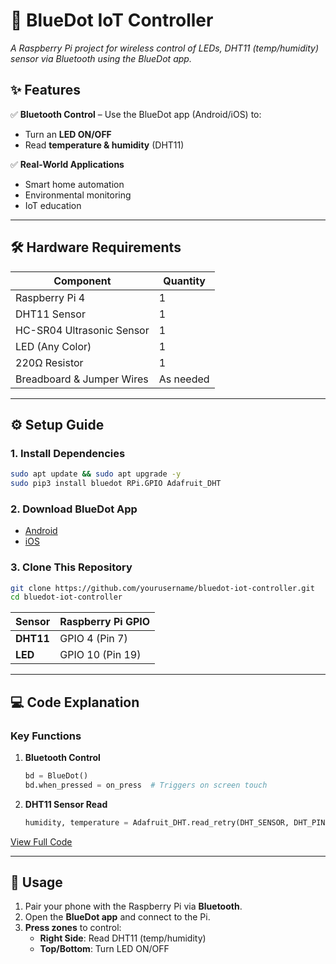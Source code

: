 
# **📱 BlueDot IoT Controller**  
*A Raspberry Pi project for wireless control of LEDs, DHT11 (temp/humidity) sensor via Bluetooth using the BlueDot app.*  

## **✨ Features**  
✅ **Bluetooth Control** – Use the BlueDot app (Android/iOS) to:  
- Turn an **LED ON/OFF**  
- Read **temperature & humidity** (DHT11)
  

✅ **Real-World Applications**  
- Smart home automation  
- Environmental monitoring  
- IoT education  

---

## **🛠 Hardware Requirements**  
| Component          | Quantity |  
|--------------------|----------|  
| Raspberry Pi 4     | 1        |  
| DHT11 Sensor       | 1        |  
| HC-SR04 Ultrasonic Sensor | 1 |  
| LED (Any Color)    | 1        |  
| 220Ω Resistor      | 1        |  
| Breadboard & Jumper Wires | As needed |  

---

## **⚙️ Setup Guide**  

### **1. Install Dependencies**  
```bash
sudo apt update && sudo apt upgrade -y  
sudo pip3 install bluedot RPi.GPIO Adafruit_DHT  
```

### **2. Download BlueDot App**  
- [Android](https://play.google.com/store/apps/details?id=com.stuffaboutcode.bluedot)  
- [iOS](https://apps.apple.com/gb/app/blue-dot/id1046835409)  

### **3. Clone This Repository**  
```bash
git clone https://github.com/yourusername/bluedot-iot-controller.git  
cd bluedot-iot-controller  
`````

| Sensor       | Raspberry Pi GPIO |  
|--------------|-------------------|  
| **DHT11**    | GPIO 4 (Pin 7)    |   
| **LED**      | GPIO 10 (Pin 19)  |  

---

## **💻 Code Explanation**  
### **Key Functions**  
1. **Bluetooth Control**  
   ```python
   bd = BlueDot()  
   bd.when_pressed = on_press  # Triggers on screen touch  
   ```  
2. **DHT11 Sensor Read**  
   ```python
   humidity, temperature = Adafruit_DHT.read_retry(DHT_SENSOR, DHT_PIN)  
   ```  

[View Full Code](bluedot_control.py)  

---

## **📱 Usage**  
1. Pair your phone with the Raspberry Pi via **Bluetooth**.  
2. Open the **BlueDot app** and connect to the Pi.  
3. **Press zones** to control:  
   - **Right Side**: Read DHT11 (temp/humidity)   
   - **Top/Bottom**: Turn LED ON/OFF  
 
